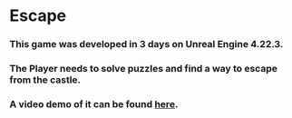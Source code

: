 # Escape 
### This game was developed in 3 days on Unreal Engine 4.22.3.
### The Player needs to solve puzzles and find a way to escape from the castle.
### A video demo of it can be found <a href="https://youtu.be/_GAQDSOyqc4">here</a>.
